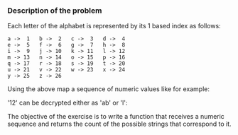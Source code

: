 ### Description of the problem
Each letter of the alphabet is represented by its 1 based index as follows:

```
a ->  1   b ->  2   c ->  3   d ->  4   
e ->  5   f ->  6   g ->  7   h ->  8   
i ->  9   j -> 10   k -> 11   l -> 12   
m -> 13   n -> 14   o -> 15   p -> 16   
q -> 17   r -> 18   s -> 19   t -> 20   
u -> 21   v -> 22   w -> 23   x -> 24   
y -> 25   z -> 26   
```

Using the above map a sequence of numeric values like for example:

'12' can be decrypted either as 'ab' or 'l':

The objective of the exercise is to write a function that receives a numeric
sequence and returns the count of the possible strings that correspond to it.